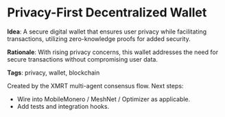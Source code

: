 # Privacy-First Decentralized Wallet

**Idea**: A secure digital wallet that ensures user privacy while facilitating transactions, utilizing zero-knowledge proofs for added security.

**Rationale**: With rising privacy concerns, this wallet addresses the need for secure transactions without compromising user data.

**Tags**: privacy, wallet, blockchain

Created by the XMRT multi-agent consensus flow.
Next steps:
- Wire into MobileMonero / MeshNet / Optimizer as applicable.
- Add tests and integration hooks.
